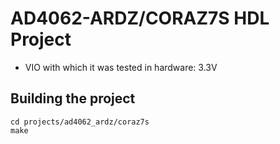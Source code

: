 <!-- no_build_example, no_dts, no_no_os -->

# AD4062-ARDZ/CORAZ7S HDL Project

- VIO with which it was tested in hardware: 3.3V

## Building the project

```
cd projects/ad4062_ardz/coraz7s
make
```
